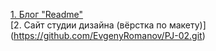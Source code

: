 [1. Блог "Readme"](https://github.com/EvgenyRomanov/readme.git)  
[2. Сайт студии дизайна (вёрстка по макету)] (https://github.com/EvgenyRomanov/PJ-02.git)  

